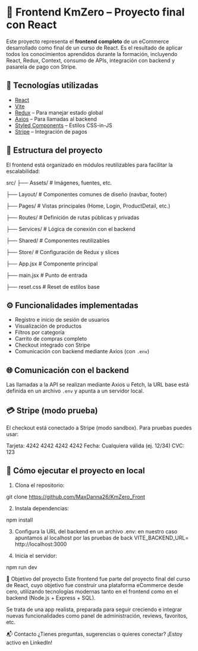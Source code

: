 # 🛒 Frontend KmZero – Proyecto final con React

Este proyecto representa el **frontend completo** de un eCommerce desarrollado como final de un curso de React. Es el resultado de aplicar todos los conocimientos aprendidos durante la formación, incluyendo React, Redux, Context, consumo de APIs, integración con backend y pasarela de pago con Stripe.

## 🚀 Tecnologías utilizadas

- [React](https://reactjs.org/)
- [Vite](https://vitejs.dev/)
- [Redux](https://redux.js.org/) – Para manejar estado global
- [Axios](https://axios-http.com/) – Para llamadas al backend
- [Styled Components](https://styled-components.com/) – Estilos CSS-in-JS
- [Stripe](https://stripe.com/es) – Integración de pagos

## 📁 Estructura del proyecto

El frontend está organizado en módulos reutilizables para facilitar la escalabilidad:

src/
├── Assets/ # Imágenes, fuentes, etc.

├── Layout/ # Componentes comunes de diseño (navbar, footer)

├── Pages/ # Vistas principales (Home, Login, ProductDetail, etc.)

├── Routes/ # Definición de rutas públicas y privadas

├── Services/ # Lógica de conexión con el backend 

├── Shared/ # Componentes reutilizables

├── Store/ # Configuración de Redux y slices

├── App.jsx # Componente principal

├── main.jsx # Punto de entrada

├── reset.css # Reset de estilos base

## ⚙️ Funcionalidades implementadas

- Registro e inicio de sesión de usuarios
- Visualización de productos
- Filtros por categoría
- Carrito de compras completo
- Checkout integrado con Stripe
- Comunicación con backend mediante Axios (con `.env`)

## 🌐 Comunicación con el backend

Las llamadas a la API se realizan mediante Axios u Fetch, la URL base está definida en un archivo `.env` y apunta a un servidor local.

## 💳 Stripe (modo prueba)

El checkout está conectado a Stripe (modo sandbox). Para pruebas puedes usar:

Tarjeta: 4242 4242 4242 4242
Fecha: Cualquiera válida (ej. 12/34)
CVC: 123


## 🧪 Cómo ejecutar el proyecto en local

1. Clona el repositorio:
   
git clone https://github.com/MaxDanna26/KmZero_Front

2. Instala dependencias:

npm install

3. Configura la URL del backend en un archivo .env:
en nuestro caso apuntamos al localhost por las pruebas de back
   VITE_BACKEND_URL= http://localhost:3000

4. Inicia el servidor:

npm run dev

🎯 Objetivo del proyecto
Este frontend fue parte del proyecto final del curso de React, cuyo objetivo fue construir una plataforma eCommerce desde cero, utilizando tecnologías modernas tanto en el frontend como en el backend (Node.js + Express + SQL).

Se trata de una app realista, preparada para seguir creciendo e integrar nuevas funcionalidades como panel de administración, reviews, favoritos, etc.

📬 Contacto
¿Tienes preguntas, sugerencias o quieres conectar? ¡Estoy activo en LinkedIn!


